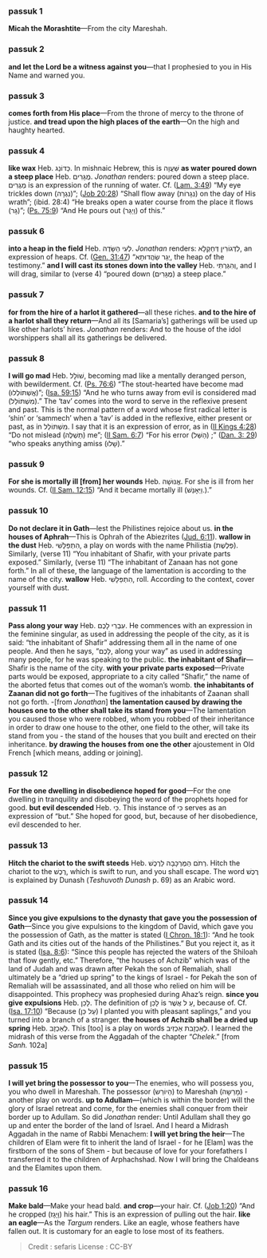 
### passuk 1
<b>Micah the Morashtite</b>—From the city Mareshah. 

### passuk 2
<b>and let the Lord be a witness against you</b>—that I prophesied to you in His Name and warned you. 

### passuk 3
<b>comes forth from His place</b>—From the throne of mercy to the throne of justice. 
<b>and tread upon the high places of the earth</b>—On the high and haughty hearted. 

### passuk 4
<b>like wax</b> Heb. כַּדּוֹנַג. In mishnaic Hebrew, this is שַּׁעֲוָה 
<b>as water poured down a steep place</b> Heb. מֻגָּרִים. <i>Jonathan</i> renders: poured down a steep place. מְגֻרִים is an expression of the running of water. Cf. (<a class="refLink" href="/Lamentations.3.49" data-ref="Lamentations 3:49">Lam. 3:49</a>) “My eye trickles down (נִגְרָה)”; (<a class="refLink" href="/Job.20.28" data-ref="Job 20:28">Job 20:28</a>) “Shall flow away (נִגָרוֹת) on the day of His wrath”; (ibid. 28:4) “He breaks open a water course from the place it flows (גָּר)”; (<a class="refLink" href="/Psalms.75.9" data-ref="Psalms 75:9">Ps. 75:9</a>) “And He pours out (וַיַגֵּר) of this.” 

### passuk 6
<b>into a heap in the field</b> Heb. לְעִי הַשָּׂדֶה. <i>Jonathan</i> renders: לִדְגוֹרִין דְּחַקְלָא, an expression of heaps. Cf. (<a class="refLink" href="/Genesis.31.47" data-ref="Genesis 31:47">Gen. 31:47</a>) “יְגַר שַׂהֲדוּתָא, the heap of the testimony.” 
<b>and I will cast its stones down into the valley</b> Heb. וְהִגַּרְתִּי, and I will drag, similar to (verse 4) “poured down (מֻגָּרִים) a steep place.” 

### passuk 7
<b>for from the hire of a harlot it gathered</b>—all these riches. 
<b>and to the hire of a harlot shall they return</b>—And all its [Samaria’s] gatherings will be used up like other harlots’ hires. <i>Jonathan</i> renders: And to the house of the idol worshippers shall all its gatherings be delivered. 

### passuk 8
<b>I will go mad</b> Heb. שׁוֹלָל, becoming mad like a mentally deranged person, with bewilderment. Cf. (<a class="refLink" href="/Psalms.76.6" data-ref="Psalms 76:6">Ps. 76:6</a>) “The stout-hearted have become mad (אֱשְׁתּוֹלְלוּ)”; (<a class="refLink" href="/Isaiah.59.15" data-ref="Isaiah 59:15">Isa. 59:15</a>) “And he who turns away from evil is considered mad (מִשְׁתּוֹלֵל).” The ‘tav’ comes into the word to serve in the reflexive present and past. This is the normal pattern of a word whose first radical letter is ‘shin’ or ‘sammech’ when a ‘tav’ is added in the reflexive, either present or past, as in מִשְׁתּוֹלֵל. I say that it is an expression of error, as in (<a class="refLink" href="/II_Kings.4.28" data-ref="II Kings 4:28">II Kings 4:28</a>) “Do not mislead (תַשְׁלֶה) me”; (<a class="refLink" href="/II_Samuel.6.7" data-ref="II Samuel 6:7">II Sam. 6:7</a>) “For his error (הַשַּׁל) ;” (<a class="refLink" href="/Daniel.3.29" data-ref="Daniel 3:29">Dan. 3: 29</a>) “who speaks anything amiss (שָׁלוּ).” 

### passuk 9
<b>For she is mortally ill [from] her wounds</b> Heb. אֱנוּשָׁה. For she is ill from her wounds. Cf. (<a class="refLink" href="/II_Samuel.12.15" data-ref="II Samuel 12:15">II Sam. 12:15</a>) “And it became mortally ill (וַיֵּאָנַשׁ.).” 

### passuk 10
<b>Do not declare it in Gath</b>—lest the Philistines rejoice about us. 
<b>in the houses of Aphrah</b>—This is Ophrah of the Abiezrites (<a class="refLink" href="/Judges.6.11" data-ref="Judges 6:11">Jud. 6:11</a>). 
<b>wallow in the dust</b> Heb. הִתְפַּלָּשִׁי, a play on words with the name Philistia (פְּלֶשֶת). Similarly, (verse 11) “You inhabitant of Shafir, with your private parts exposed.” Similarly, (verse 11) “The inhabitant of Zanaan has not gone forth.” In all of these, the language of the lamentation is according to the name of the city. <b>wallow</b> Heb. הִתְפַּלָּשִׁי, roll. According to the context, cover yourself with dust. 

### passuk 11
<b>Pass along your way</b> Heb. עִבְרִי לָכֶם. He commences with an expression in the feminine singular, as used in addressing the people of the city, as it is said: “the inhabitant of Shafir” addressing them all in the name of one people. And then he says, “לָכֶם, along your way” as used in addressing many people, for he was speaking to the public. 
<b>the inhabitant of Shafir</b>—Shafir is the name of the city. 
<b>with your private parts exposed</b>—Private parts would be exposed, appropriate to a city called “Shafir,” the name of the aborted fetus that comes out of the woman’s womb. 
<b>the inhabitants of Zaanan did not go forth</b>—The fugitives of the inhabitants of Zaanan shall not go forth. -[from <i>Jonathan</i>] 
<b>the lamentation caused by drawing the houses one to the other shall take its stand from you</b>—The lamentation you caused those who were robbed, whom you robbed of their inheritance in order to draw one house to the other, one field to the other, will take its stand from you - the stand of the houses that you built and erected on their inheritance. <b>by drawing the houses from one the other</b> ajoustement in Old French [which means, adding or joining]. 

### passuk 12
<b>For the one dwelling in disobedience hoped for good</b>—For the one dwelling in tranquility and disobeying the word of the prophets hoped for good. 
<b>but evil descended</b> Heb. כִּי. This instance of כִּי serves as an expression of “but.” She hoped for good, but, because of her disobedience, evil descended to her. 

### passuk 13
<b>Hitch the chariot to the swift steeds</b> Heb. רְתֹם הַמֶּרְכָּבָה לַרֶכֶשׁ. Hitch the chariot to the רֶכֶשׁ, which is swift to run, and you shall escape. The word רֶכֶשׁ is explained by Dunash (<i>Teshuvoth Dunash</i> p. 69) as an Arabic word. 

### passuk 14
<b>Since you give expulsions to the dynasty that gave you the possession of Gath</b>—Since you give expulsions to the kingdom of David, which gave you the possession of Gath, as the matter is stated (<a class="refLink" href="/I_Chronicles.18.1" data-ref="I Chronicles 18:1">I Chron. 18:1</a>): “And he took Gath and its cities out of the hands of the Philistines.” But you reject it, as it is stated (<a class="refLink" href="/Isaiah.8.6" data-ref="Isaiah 8:6">Isa. 8:6</a>): “Since this people has rejected the waters of the Shiloah that flow gently, etc.” Therefore, “the houses of Achzib” which was of the land of Judah and was drawn after Pekah the son of Remaliah, shall ultimately be a “dried up spring” to the kings of Israel - for Pekah the son of Remaliah will be assassinated, and all those who relied on him will be disappointed. This prophecy was prophesied during Ahaz’s reign. 
<b>since you give expulsions</b> Heb. לָכֵן. The definition of לָכֵן is עַ ל אֲשֶׁר, because of. Cf. (<a class="refLink" href="/Isaiah.17.10" data-ref="Isaiah 17:10">Isa. 17:10</a>) “Because (עַל כֵּן) I planted you with pleasant saplings,” and you turned into a branch of a stranger. 
<b>the houses of Achzib shall be a dried up spring</b> Heb. לְאַכְזָב. This [too] is a play on words לְאַכְזָבת אַכְזִיב. I learned the midrash of this verse from the Aggadah of the chapter “<i>Chelek</i>.” [from <i>Sanh.</i> 102a] 

### passuk 15
<b>I will yet bring the possessor to you</b>—The enemies, who will possess you, you who dwell in Mareshah. The possessor (הַיוֹרֵש) to Mareshah (מָרֵשָה) -another play on words. 
<b>up to Adullam</b>—(which is within the border) will the glory of Israel retreat and come, for the enemies shall conquer from their border up to Adullam. So did <i>Jonathan</i> render: Until Adullam shall they go up and enter the border of the land of Israel. And I heard a Midrash Aggadah in the name of Rabbi Menachem: <b>I will yet bring the heir</b>—The children of Elam were fit to inherit the land of Israel - for he [Elam] was the firstborn of the sons of Shem - but because of love for your forefathers I transferred it to the children of Arphachshad. Now I will bring the Chaldeans and the Elamites upon them. 

### passuk 16
<b>Make bald</b>—Make your head bald. 
<b>and crop</b>—your hair. Cf. (<a class="refLink" href="/Job.1.20" data-ref="Job 1:20">Job 1:20</a>) “And he cropped (וָיָּגָז) his hair.” This is an expression of pulling out the hair. 
<b>like an eagle</b>—As the <i>Targum</i> renders. Like an eagle, whose feathers have fallen out. It is customary for an eagle to lose most of its feathers. 

>Credit : sefaris
>License : CC-BY